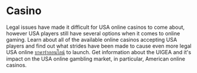 # Casino
Legal issues have made it difficult for USA online casinos to come about, however USA players still have several options when it comes to online gaming. Learn about all of the available online casinos accepting USA players and find out what strides have been made to cause even more legal USA online [บาคาร่าออนไลน์](https://www.sunsetthetaxcode.com) to launch. Get information about the UIGEA and it's impact on the USA online gambling market, in particular, American online casinos.
